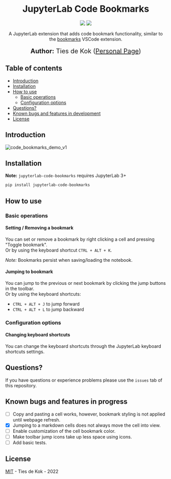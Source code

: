 <h1 align="center">
    JupyterLab Code Bookmarks<br>   
</h1>
<p align="center">  
 <a href="https://opensource.org/licenses/MIT"><img src="https://img.shields.io/badge/license-MIT-blue.svg"></a>
  <img src="https://img.shields.io/badge/last%20updated-August%202022-3d62d1">
 
</p>

<p align="center">
A JupyterLab extension that adds code bookmark functionality, similar to the <a href="https://marketplace.visualstudio.com/items?itemName=alefragnani.Bookmarks">bookmarks</a> VSCode extension.<br>
<br>
  <span style='font-size: 15pt'><strong>Author:</strong> Ties de Kok (<a href="https://www.TiesdeKok.com">Personal Page</a>)</span>
</p>

## Table of contents

  * [Introduction](#introduction)
  * [Installation](#installation)
  * [How to use](#howtouse)
      * [Basic operations](#basic-operations)
      * [Configuration options](#configuration)
  * [Questions?](#questions)
  * [Known bugs and features in development](#in-progress)
  * [License](#license)

<h2 id="introduction">Introduction</h2>
 
![code_bookmarks_demo_v1](https://user-images.githubusercontent.com/13317782/183809039-0203aec0-ff1d-4916-8642-f58cb5c785ad.gif)

<h2 id="installation">Installation</h2>

**Note:** `jupyterlab-code-bookmarks` requires JupyterLab 3+

```bash
pip install jupyterlab-code-bookmarks
```
<h2 id="howtouse">How to use</h2>

<h3 id="basic-operations">Basic operations</h3>

<h4>Setting / Removing a bookmark</h4>

You can set or remove a bookmark by right clicking a cell and pressing "Toggle bookmark".     
Or by using the keyboard shortcut `CTRL + ALT + K`.

*Note:* Bookmarks persist when saving/loading the notebook. 

<h4>Jumping to bookmark</h4>

You can jump to the previous or next bookmark by clicking the jump buttons in the toolbar.     
Or by using the keyboard shortcuts:

- `CTRL + ALT + J` to jump forward
- `CTRL + ALT + L` to jump backward

<h3 id="configuration">Configuration options</h3>

<h4>Changing keyboard shortcuts</h4>

You can change the keyboard shortcuts through the JupyterLab keyboard shortcuts settings.

<h2 id="questions">Questions?</h2>

If you have questions or experience problems please use the `issues` tab of this repository.

<h2 id="in-progress">Known bugs and features in progress</h2>

- [ ] Copy and pasting a cell works, however, bookmark styling is not applied until webpage refresh.   
- [x] Jumping to a markdown cells does not always move the cell into view.
- [ ] Enable customization of the cell bookmark color.    
- [ ] Make toolbar jump icons take up less space using icons.   
- [ ] Add basic tests.   

<h2 id="license">License</h2>

[MIT](LICENSE) - Ties de Kok - 2022
